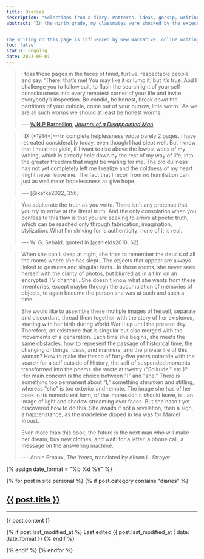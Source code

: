 ```yaml
---
title: Diaries
description: "Selections from a diary. Patterns, ideas, gossip, writing notes, shopping lists, daydreams, fantasies."
abstract: "In the ninth grade, my classmates were shocked by the excessive candour of my MySpace blog posts. I published the truth of how I felt without considering the consequences. The diary that I publish today is an ongoing experiment in autofictional narrativization---a story based in memoir; an aestheticized residue of a process of living. Nothing here should be taken as 'true,' but everything is based in reality.


The writing on this page is influenced by New Narrative, online writing, diary writing, the autobiography, contemporary art and cinema, and cognitive behavioural therapy. *Here are the words that I have left on my page, and in them you will see---the very distance that lies between truth and fiction, between life and art!*"
toc: false
status: ongoing
date: 2023-09-01
---
```


<blockquote class="epigraph" itemprop="citation">
I toss these pages in the faces of timid, furtive, respectable people and say: ‘There! that’s me! You may like it or lump it, but it’s true. And I challenge you to follow suit, to flash the searchlight of your self-consciousness into every remotest corner of your life and invite everybody’s inspection. Be candid, be honest, break down the partitions of your cubicle, come out of your burrow, little worm.’ As we are all such worms we should at least be honest worms.

--- [W.N.P Barbellion](https://en.wikipedia.org/wiki/W._N._P._Barbellion), [*Journal of a Disappointed Man*](https://www.pseudopodium.org/barbellionblog/books.html)

</blockquote>

<blockquote class="epigraph" itemprop="citation">
I IX (*1914*)---In complete helplessness wrote barely 2 pages. I have retreated considerably today, even though I had slept well. But I know that I must not yield, if I want to rise above the lowest woes of my writing, which is already held down by the rest of my way of life, into the greater freedom that might be waiting for me. The old dullness has not yet completely left me I realize and the coldness of my heart might never leave me. The fact that I recoil from no humiliation can just as well mean hopelessness as give hope.

--- [@kafka2022, 356]

</blockquote>

<blockquote class="epigraph" itemprop="citation">
You adulterate the truth as you write. There isn't any pretense that you try to arrive at the literal truth. And the only consolation when you confess to this flaw is that you are seeking to arrive at poetic truth, which can be reached only through fabrication, imagination, stylization. What I'm striving for is authenticity; none of it is real.

--- W. G. Sebald, quoted in [@shields2010, 62]

</blockquote>

<blockquote class="epigraph" itemprop="citation">
When she can't sleep at night, she tries to remember the details of all the rooms where she has slept...The objects that appear are always linked to gestures and singular facts...In those rooms, she never sees herself with the clarity of photos, but blurred as in a film on an encrypted TV channel...She doesn't know what she wants from these inventories, except maybe through the accumulation of memories of objects, to again become the person she was at such and such a time.

She would like to assemble these multiple images of herself, separate and discordant, thread them together with the story of her existence, starting with her birth during World War II up until the present day. Therefore, an existence that is singular but also merged with the movements of a generation. Each time she begins, she meets the same obstacles: how to represent the passage of historical time, the changing of things, ideas, and manners, and the private life of this woman? How to make the fresco of forty-five years coincide with the search for a self outside of History, the self of suspended moments transformed into the poems she wrote at twenty ("Solitude," etc.)? Her main concern is the choice between "I" and "she." There is something too permanent about "I," something shrunken and stifling, whereas "she" is too exterior and remote. The image she has of her book in its nonexistent form, of the impression it should leave, is...an image of light and shadow streaming over faces. But she hasn't yet discovered how to do this. She awaits if not a revelation, then a sign, a happenstance, as the madeleine dipped in tea was for Marcel Proust.

Even more than this book, the future is the next man who will make her dream, buy new clothes, and wait: for a letter, a phone call, a message on the answering machine.

--- Annie Ernaux, *The Years*, translated by Alison L. Strayer

</blockquote>

{% assign date_format = "%b %d %Y" %}

{% for post in site.personal %}
{% if post.category contains "diaries" %}
<section class="blog-post e-content level1" id="{{ post.slug }}" itemprop="blogPost" itemscope itemtype="http://schema.org/BlogPosting" itemid="https://umt.world/diaries#{{ post.slug }}">
<h1 class="heading diary" id="{{ post.slug }}" title="'{{ post.title }}', posted on {{ post.date | date: "%b %e, %Y." }}">
	<a href="#{{ post.slug }}">{{ post.title }}</a>
</h1>
<hr>

<span itemprop="articleBody">
{{ post.content }}
</span>

{% if post.last_modified_at %}
<span class="blog-post-modified-date">Last edited {{ post.last_modified_at | date: date_format }}</span>
{% endif %}

{% endif %}
{% endfor %}
</section>
